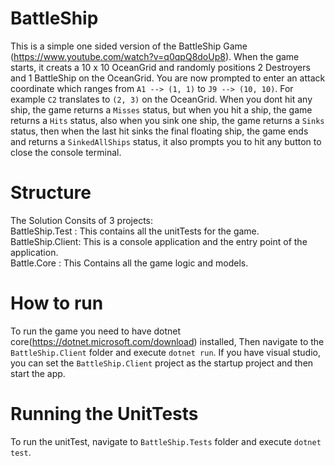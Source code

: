 # BattleShip
This is a simple one sided version of the BattleShip Game (https://www.youtube.com/watch?v=q0qpQ8doUp8). When the game starts, it creats a 10 x 10 OceanGrid and randomly positions 2 Destroyers and 1 BattleShip on the OceanGrid. You are now prompted to enter an attack coordinate which ranges from `A1 --> (1, 1)` to `J9 --> (10, 10)`. For example `C2` translates to `(2, 3)` on the OceanGrid. When you dont hit any ship, the game returns a `Misses` status, but when you hit a ship, the game returns a `Hits` status, also when you sink one ship, the game returns a `Sinks` status, then when the last hit sinks the final floating ship, the game ends and returns a `SinkedAllShips` status, it also prompts you to hit any button to close the console terminal. 

# Structure
The Solution Consits of 3 projects:  
BattleShip.Test : This contains all the unitTests for the game.  
BattleShip.Client: This is a console application and the entry point of the application.  
Battle.Core : This Contains all the game logic and models.
# How to run
To run the game you need to have dotnet core(https://dotnet.microsoft.com/download) installed, Then navigate to the `BattleShip.Client` folder and execute `dotnet run`. If you have visual studio, you can set the `BattleShip.Client` project as the startup project and then start the app.

# Running the UnitTests
To run the unitTest, navigate to `BattleShip.Tests` folder and execute `dotnet test`.